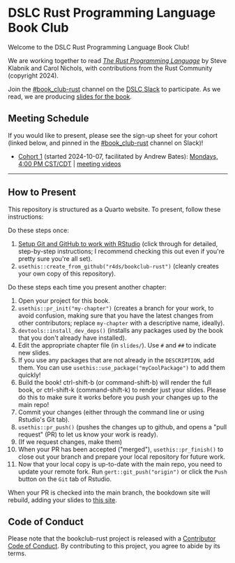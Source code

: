 # DSLC Rust Programming Language Book Club

Welcome to the DSLC Rust Programming Language Book Club!

We are working together to read [_The Rust Programming Language_](https://doc.rust-lang.org/stable/book/title-page.html) by Steve Klabnik and Carol Nichols, with contributions from the Rust Community (copyright 2024).

Join the [#book_club-rust](https://dslcio.slack.com/archives/C073XR73XT8) channel on the [DSLC Slack](https://dslc.io/join) to participate.
As we read, we are producing [slides for the book](https://dslc.io/rust).

## Meeting Schedule

If you would like to present, please see the sign-up sheet for your cohort (linked below, and pinned in the [#book_club-rust](https://dslcio.slack.com/archives/C073XR73XT8) channel on Slack)!

- [Cohort 1](https://docs.google.com/spreadsheets/d/1MbPzQ8hhM9Oi198_cj9w6cdtbsG9-eTAqv_W7_KFkYA/edit?usp=sharing) (started 2024-10-07, facilitated by Andrew Bates): [Mondays, 4:00 PM CST/CDT](https://www.timeanddate.com/worldclock/converter.html?iso=20241007T210000&p1=24&p2=1440) | [meeting videos](https://www.youtube.com/playlist?list=PL3x6DOfs2NGi7HsPRKCXTf8OuyG9IwZeR)

<hr>


## How to Present

This repository is structured as a Quarto website.
To present, follow these instructions:

Do these steps once:

1. [Setup Git and GitHub to work with RStudio](https://github.com/r4ds/bookclub-setup) (click through for detailed, step-by-step instructions; I recommend checking this out even if you're pretty sure you're all set).
2. `usethis::create_from_github("r4ds/bookclub-rust")` (cleanly creates your own copy of this repository).

Do these steps each time you present another chapter:

1. Open your project for this book.
2. `usethis::pr_init("my-chapter")` (creates a branch for your work, to avoid confusion, making sure that you have the latest changes from other contributors; replace `my-chapter` with a descriptive name, ideally).
3. `devtools::install_dev_deps()` (installs any packages used by the book that you don't already have installed).
4. Edit the appropriate chapter file (in `slides/`). Use `#` and `##` to indicate new slides.
5. If you use any packages that are not already in the `DESCRIPTION`, add them. You can use `usethis::use_package("myCoolPackage")` to add them quickly!
6. Build the book! ctrl-shift-b (or command-shift-b) will render the full book, or ctrl-shift-k (command-shift-k) to render just your slides. Please do this to make sure it works before you push your changes up to the main repo!
7. Commit your changes (either through the command line or using Rstudio's Git tab).
8. `usethis::pr_push()` (pushes the changes up to github, and opens a "pull request" (PR) to let us know your work is ready).
9. (If we request changes, make them)
10. When your PR has been accepted ("merged"), `usethis::pr_finish()` to close out your branch and prepare your local repository for future work.
11. Now that your local copy is up-to-date with the main repo, you need to update your remote fork. Run `gert::git_push("origin")` or click the `Push` button on the `Git` tab of Rstudio.

When your PR is checked into the main branch, the bookdown site will rebuild, adding your slides to [this site](https://dslc.io/rust).


## Code of Conduct

Please note that the bookclub-rust project is released with a [Contributor Code of Conduct](https://contributor-covenant.org/version/2/1/CODE_OF_CONDUCT.html). By contributing to this project, you agree to abide by its terms.
